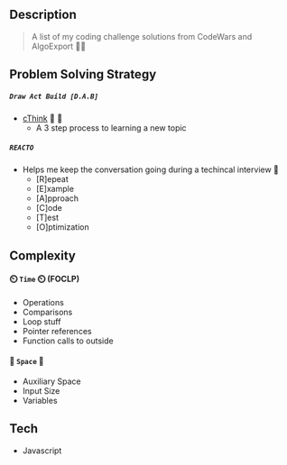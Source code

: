 ## Description
>A list of my coding challenge solutions from CodeWars and AlgoExport 👨‍💻

## Problem Solving Strategy 
##### ```Draw Act Build [D.A.B]```
- [cThink](https://github.com/getromandev/cThink) 👀 🤔
    - A 3 step process to learning a new topic

##### ```REACTO```
- Helps me keep the conversation going during a techincal interview 👔
    - [R]epeat
    - [E]xample
    - [A]pproach
    - [C]ode
    - [T]est
    - [O]ptimization

## Complexity
#### ⏲️ ```Time``` ⏲️ (FOCLP)
- Operations
- Comparisons
- Loop stuff
- Pointer references
- Function calls to outside

#### 🚀 ```Space``` 🚀 
- Auxiliary Space
- Input Size
- Variables

## Tech
- Javascript